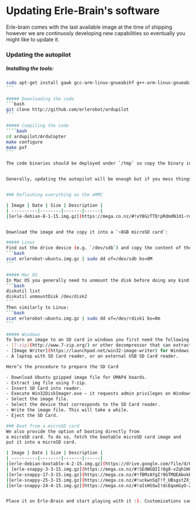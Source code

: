 # Updating Erle-Brain's software

Erle-brain comes with the last available image at the time of shipping however we are continuosly developing new capabilities so eventually you might like to update it. 

### Updating the autopilot

##### Installing the tools:
````bash
sudo apt-get install gawk gcc-arm-linux-gnueabihf g++-arm-linux-gnueabihf
```

##### Downloading the code
```bash
git clone http://github.com/erlerobot/ardupilot
```

##### Compiling the code
````bash
cd ardupilot/ArduCopter
make configure
make pxf
```

The code binaries should be deployed under `/tmp` so copy the binary into `/root` (or modify `/etc/init.d/apm4-startup.sh` and point to the binary you wish).


Generally, updating the autopilot will be enough but if you mess things up we are providing a way to reflash Erle-brain. The easiest way of doing it is using our ready-to-flash images:


### Reflashing everything on the eMMC

| Image | Date | Size | Description |
| ----------|--------|-------|------|
|[erle-debian-8-1-15.img.gz](https://mega.co.nz/#!vY8GzTTQ!pRdmdNJd1-rqdSDliD8SgKuHRrTFV_NRpxtF7p34Fhw)| 8-1-2015 | 1.34 GB | Debian, ROS Hydro (not launched at init), mavros (not launched at init), WiFi (required from the APM binary) |


Download the image and the copy it into a `>8GB microSD card`:

##### Linux
Find out the drive device (e.g. `/dev/sdb`) and copy the content of the image just downloaded:
```bash
zcat erlerobot-ubuntu.img.gz | sudo dd of=/dev/sdb bs=8M
```

##### Mac OS
In Mac OS you generally need to unmount the disk before doing any kind of copying:
```bash
diskutil list
diskutil unmountDisk /dev/disk2
```
Then similarly to Linux:
```bash
zcat erlerobot-ubuntu.img.gz | sudo dd of=/dev/rdisk1 bs=8m
```

##### Windows
To burn an image to an SD card in windows you first need the following tools:
- [7-zip](http://www.7-zip.org/) or other decompressor that can extract gzipped file (extension gz).
- [Image Writer](https://launchpad.net/win32-image-writer) for Windows to write the img file to the SD Card.
- A laptop with SD Card reader, or an external USB SD Card reader.

Here’s the procedure to prepare the SD Card

- Download Ubuntu gzipped image file for OMAP4 boards.
- Extract img file using 7-zip.
- Insert SD Card into reader.
- Execute Win32DiskImager.exe – it requests admin privileges on Windows 7.
- Select the image file.
- Select the device that corresponds to the SD Card reader.
- Write the image file. This will take a while.
- Eject the SD Card.

### Boot from a microSD card
We also provide the option of booting directly from 
a microSD card. To do so, fetch the bootable microSD card image and 
put it into a microSD card. 

| Image | Date | Size | Description |
| ----------|--------|-------|------|
|[erle-debian-bootable-4-2-15.img.gz](https://drive.google.com/file/d/0B6D4e4nVvowdLWp0QVVIckpGUEU/view)| 8-2-2015 | 1.4 GB | Debian, ROS Hydro, mavros (launched at init), WiFi (required from the APM binary) |
| [erle-snappy-3-3-15.img.gz](https://mega.co.nz/#!SEdWGQII!8g8-vZqh1H0drqlVQXvIX1HYcOTarp1QR0jAfm6HsPo) | 3-3-15 | 1.47 GB | Snappy Ubuntu Core for [Erle-Brain](erlerobotics.com/blog/product/erle-brain), includes APM ("apm" service), ROS Indigo preinstalled and launched at init ("ros" service), mavros presintalled (available for superuser) |
|[erle-snappy-17-3-15.img.gz](https://mega.co.nz/#!fBMzAYgI!9GTMQEAbokBlVMSzhkbdj_C2WJtmK5dkmS9Mp8j1Wpc) | 17-3-15 | 1.51 GB | Snappy Ubuntu Core for [Erle-Brain](erlerobotics.com/blog/product/erle-brain), includes APM ("apm" service), ROS Indigo preinstalled and launched at init ("ros" service), mavros presintalled (available for superuser), ROS packages preinstalled as well, APM:Plane and APM:Copter apps installed (only copter running by default)  |
|[erle-snappy-25-3-15.img.gz](https://mega.co.nz/#!uckwnSqT!f_UBsgstZXjnq2cck3M3X9qHRoD2dQbtIq1Ykp8RLFo) | 25-3-15 | 1.51 GB | Snappy Ubuntu Core for [Erle-Brain](erlerobotics.com/blog/product/erle-brain) (ROS, and some nodes launched at init)  |
|[erle-snappy-24-4-15.img.gz](https://mega.co.nz/#!aIsHGSwI!dcEqxmGyO-ZpEIsziyrdkAI2DFK8yjNZ1nXZMivf6wU) | 25-3-15 | 1.62 GB | Snappy Ubuntu Core for [Erle-Brain](erlerobotics.com/blog/product/erle-brain) (ROS, and bridges launched at init)  |


Place it on Erle-Brain and start playing with it :). Customizations can be made editing `/etc/init.d/apm4-startup.sh`.


